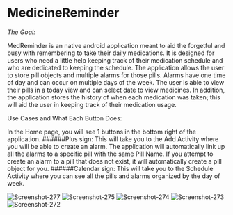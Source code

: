 # MedicineReminder
_The Goal:_

MedReminder is an native android application meant to aid the forgetful and busy with remembering to take their daily medications. It is designed for users who need a little help keeping track of their medication schedule and who are dedicated to keeping the schedule. The application allows the user to store pill objects and multiple alarms for those pills. Alarms have one time of day and can occur on multiple days of the week. The user is able to view their pills in a today view and can select date to view medicines. In addition, the application stores the history of when each medication was taken; this will aid the user in keeping track of their medication usage.




Use Cases and What Each Button Does:

In the Home page, you will see 1 buttons in the bottom right of the application. ######Plus sign: This will take you to the Add Activity where you will be able to create an alarm. The application will automatically link up all the alarms to a specific pill with the same Pill Name. If you attempt to create an alarm to a pill that does not exist, it will automatically create a pill object for you. ######Calendar sign: This will take you to the Schedule Activity where you can see all the pills and alarms organized by the day of week.


<img src="https://i.ibb.co/f8Z5nGR/Screenshot-277.png" alt="Screenshot-277" border="0">
<img src="https://i.ibb.co/k2gJ6rQ/Screenshot-275.png" alt="Screenshot-275" border="0">
<img src="https://i.ibb.co/rs8YvY0/Screenshot-274.png" alt="Screenshot-274" border="0">
<img src="https://i.ibb.co/G7qHJvY/Screenshot-273.png" alt="Screenshot-273" border="0">
<img src="https://i.ibb.co/7v9BFFv/Screenshot-272.png" alt="Screenshot-272" border="0">
